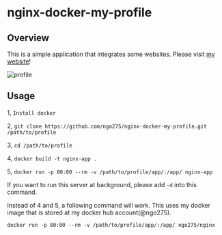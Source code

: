 # nginx-docker-my-profile

## Overview

This is a simple application that integrates some websites. Please visit [my website](http://shuichi.tech)!

![profile](https://s3-ap-northeast-1.amazonaws.com/ngo275.asset/Gif/profile.gif)

## Usage

1, `Install docker`

2, `git clone https://github.com/ngo275/nginx-docker-my-profile.git /path/to/profile`

3, `cd /path/to/profile`

4, `docker build -t nginx-app .`

5, `docker run -p 80:80 --rm -v /path/to/profile/app/:/app/ nginx-app`

If you want to run this server at background, please add `-d` into this command.

Instead of 4 and 5, a following command will work. This uses my docker image that is stored at my docker hub account(@ngo275).

`docker run -p 80:80 --rm -v /path/to/profile/app/:/app/ ngo275/nginx`

